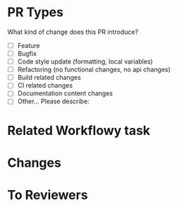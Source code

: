 # PR Types

What kind of change does this PR introduce?

<!-- 체크박스 "[ ]"를 "[x]"로 작성하여 체크해주세요 -->

- [ ] Feature
- [ ] Bugfix
- [ ] Code style update (formatting, local variables)
- [ ] Refactoring (no functional changes, no api changes)
- [ ] Build related changes
- [ ] CI related changes
- [ ] Documentation content changes
- [ ] Other... Please describe:

# Related Workflowy task

<!-- (Option) 관련된 workflow 작업 링크 -->

# Changes

<!-- 작업내용 설명 -->

# To Reviewers

<!-- 리뷰어에게 알릴 내용, 이슈 공유 등 -->
